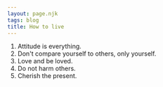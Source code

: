 ```yaml
---
layout: page.njk
tags: blog
title: How to live
---
```


1. Attitude is everything.
1. Don't compare yourself to others, only yourself.
1. Love and be loved.
1. Do not harm others.
1. Cherish the present.
